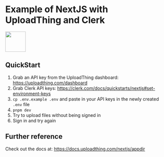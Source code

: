 # Example of NextJS with UploadThing and Clerk

<a href="https://stackblitz.com/github/pingdotgg/uploadthing/tree/main/examples/with-clerk">
  <img height="64" src="https://github.com/pingdotgg/uploadthing/assets/51714798/45907a4e-aa64-401a-afb3-b6c6df6eb71f" />
</a>

## QuickStart

1. Grab an API key from the UploadThing dashboard:
   https://uploadthing.com/dashboard
2. Grab Clerk API keys: https://clerk.com/docs/quickstarts/nextjs#set-environment-keys
3. `cp .env.example .env` and paste in your API keys in the newly created `.env`
   file
4. `pnpm dev`
5. Try to upload files without being signed in
6. Sign in and try again

## Further reference

Check out the docs at: https://docs.uploadthing.com/nextjs/appdir

